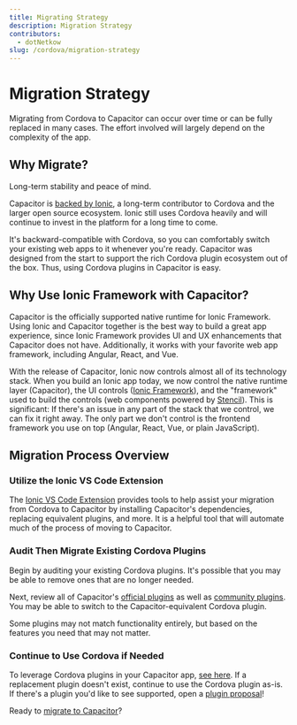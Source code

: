 ```yaml
---
title: Migrating Strategy
description: Migration Strategy
contributors:
  - dotNetkow
slug: /cordova/migration-strategy
---
```


# Migration Strategy

Migrating from Cordova to Capacitor can occur over time or can be fully replaced in many cases. The effort involved will largely depend on the complexity of the app.

## Why Migrate?

Long-term stability and peace of mind.

Capacitor is [backed by Ionic](https://ionicframework.com/), a long-term contributor to Cordova and the larger open source ecosystem. Ionic still uses Cordova heavily and will continue to invest in the platform for a long time to come.

It's backward-compatible with Cordova, so you can comfortably switch your existing web apps to it whenever you're ready. Capacitor was designed from the start to support the rich Cordova plugin ecosystem out of the box. Thus, using Cordova plugins in Capacitor is easy.

## Why Use Ionic Framework with Capacitor?

Capacitor is the officially supported native runtime for Ionic Framework. Using Ionic and Capacitor together is the best way to build a great app experience, since Ionic Framework provides UI and UX enhancements that Capacitor does not have. Additionally, it works with your favorite web app framework, including Angular, React, and Vue.

With the release of Capacitor, Ionic now controls almost all of its technology stack. When you build an Ionic app today, we now control the native runtime layer (Capacitor), the UI controls ([Ionic Framework](https://ionicframework.com)), and the "framework" used to build the controls (web components powered by [Stencil](https://stenciljs.com/)). This is significant: If there's an issue in any part of the stack that we control, we can fix it right away. The only part we don't control is the frontend framework you use on top (Angular, React, Vue, or plain JavaScript).

## Migration Process Overview

### Utilize the Ionic VS Code Extension

The [Ionic VS Code Extension](https://marketplace.visualstudio.com/items?itemName=ionic.ionic) provides tools to help assist your migration from Cordova to Capacitor by installing Capacitor's dependencies, replacing equivalent plugins, and more. It is a helpful tool that will automate much of the process of moving to Capacitor.

### Audit Then Migrate Existing Cordova Plugins

Begin by auditing your existing Cordova plugins. It's possible that you may be able to remove ones that are no longer needed.

Next, review all of Capacitor's [official plugins](/docs/apis) as well as [community plugins](/docs/plugins/community). You may be able to switch to the Capacitor-equivalent Cordova plugin.

Some plugins may not match functionality entirely, but based on the features you need that may not matter.

### Continue to Use Cordova if Needed

To leverage Cordova plugins in your Capacitor app, [see here](/docs/plugins/cordova). If a replacement plugin doesn't exist, continue to use the Cordova plugin as-is. If there's a plugin you'd like to see supported, open a [plugin proposal](https://github.com/capacitor-community/proposals)!

Ready to [migrate to Capacitor](/docs/cordova/migrating-from-cordova-to-capacitor)?
